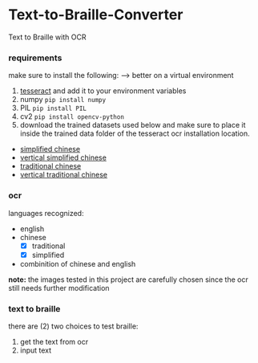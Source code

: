 # Text-to-Braille-Converter
Text to Braille with OCR 

### requirements
make sure to install the following: --> better on a virtual environment
1. [tesseract](https://github.com/UB-Mannheim/tesseract/wiki) and add it to your environment variables
2. numpy ```pip install numpy```
3. PIL ```pip install PIL```
4. cv2 ```pip install opencv-python```
5. download the trained datasets used below and make sure to place it inside the trained data folder of the tesseract ocr installation location.
- [simplified chinese](https://github.com/tesseract-ocr/tessdata/blob/main/chi_sim.traineddata)
- [vertical simplified chinese](https://github.com/tesseract-ocr/tessdata/blob/main/chi_sim_vert.traineddata)
- [traditional chinese](https://github.com/tesseract-ocr/tessdata/blob/main/chi_tra.traineddata)
- [vertical traditional chinese](https://github.com/tesseract-ocr/tessdata/blob/main/chi_tra_vert.traineddata)

### ocr
languages recognized:
- english
- chinese 
    - [x] traditional
    - [x] simplified
- combinition of chinese and english

**note:** the images tested in this project are carefully chosen since the ocr still needs further modification

### text to braille
there are (2) two choices to test braille:
1. get the text from ocr
2. input text
